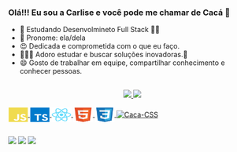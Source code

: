 ### Olá!!! Eu sou a Carlise e você pode me chamar de Cacá  👋

- 🌱 Estudando Desenvolmineto Full Stack 👩‍🎓
- 🤗 Pronome: ela/dela
- 😍 Dedicada e comprometida com o que eu faço.
- 👩🏽‍💻 Adoro estudar e buscar soluções inovadoras.🚀
- 😄 Gosto de trabalhar em equipe, compartilhar conhecimento e conhecer pessoas.
##
<div align="center">
  <a href="https://github.com/Carlisegd">
  <img height="180em" src="https://github-readme-stats.vercel.app/api?username=carlisegd&show_icons=true&theme=cobalt&include_all_commits=true&count_private=true"/>
    
  <img height="180em" src="https://github-readme-stats.vercel.app/api/top-langs/?username=carlisegd&layout=compact&langs_count=7&theme=cobalt"/>
</div>

 <div style="display: inline_block"><br>
  <img align="center" alt="Caca-Js" height="30" width="40" src="https://raw.githubusercontent.com/devicons/devicon/master/icons/javascript/javascript-plain.svg">
  <img align="center" alt="Caca-Ts" height="30" width="40" src="https://raw.githubusercontent.com/devicons/devicon/master/icons/typescript/typescript-plain.svg">
  <img align="center" alt="Caca-React" height="30" width="40" src="https://raw.githubusercontent.com/devicons/devicon/master/icons/react/react-original.svg">
  <img align="center" alt="Caca-HTML" height="30" width="40" src="https://raw.githubusercontent.com/devicons/devicon/master/icons/html5/html5-original.svg">
  <img align="center" alt="Caca-CSS" height="30" width="40" src="https://raw.githubusercontent.com/devicons/devicon/master/icons/css3/css3-original.svg">
  <img align="center" alt="Caca-CSS" height="40" width="40" src="https://www.vectorlogo.zone/logos/getpostman/getpostman-icon.svg" alt="postman" />
</div>
  
  ##
  
<div> 
  <a href = "mailto:carlisegd@gmail.com"><img src="https://img.shields.io/badge/-Gmail-%23333?style=for-the-badge&logo=gmail&logoColor=white" target="_blank"></a>
  <a href="https://www.linkedin.com/in/carlise-garbin-debona-b62002121/" target="_blank"><img src="https://img.shields.io/badge/-LinkedIn-%230077B5?style=for-the-badge&logo=linkedin&logoColor=white" target="_blank"></a> 
  <a href ="https://wa.me/<51996396284>" ><img src= "https://img.shields.io/badge/WhatsApp-25D366?style=for-the-badge&logo=whatsapp&logoColor=white" target="_bank"></a>
 
 
 
</div>
